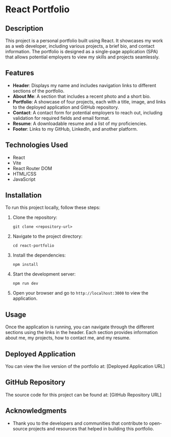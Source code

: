 # React Portfolio

## Description
This project is a personal portfolio built using React. It showcases my work as a web developer, including various projects, a brief bio, and contact information. The portfolio is designed as a single-page application (SPA) that allows potential employers to view my skills and projects seamlessly.

## Features
- **Header**: Displays my name and includes navigation links to different sections of the portfolio.
- **About Me**: A section that includes a recent photo and a short bio.
- **Portfolio**: A showcase of four projects, each with a title, image, and links to the deployed application and GitHub repository.
- **Contact**: A contact form for potential employers to reach out, including validation for required fields and email format.
- **Resume**: A downloadable resume and a list of my proficiencies.
- **Footer**: Links to my GitHub, LinkedIn, and another platform.

## Technologies Used
- React
- Vite
- React Router DOM
- HTML/CSS
- JavaScript

## Installation
To run this project locally, follow these steps:

1. Clone the repository:
   ```
   git clone <repository-url>
   ```

2. Navigate to the project directory:
   ```
   cd react-portfolio
   ```

3. Install the dependencies:
   ```
   npm install
   ```

4. Start the development server:
   ```
   npm run dev
   ```

5. Open your browser and go to `http://localhost:3000` to view the application.

## Usage
Once the application is running, you can navigate through the different sections using the links in the header. Each section provides information about me, my projects, how to contact me, and my resume.

## Deployed Application
You can view the live version of the portfolio at: [Deployed Application URL]

## GitHub Repository
The source code for this project can be found at: [GitHub Repository URL]

## Acknowledgments
- Thank you to the developers and communities that contribute to open-source projects and resources that helped in building this portfolio.

